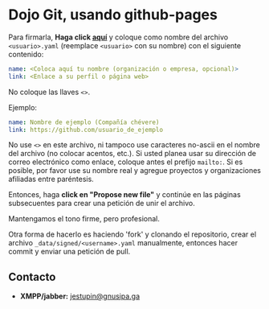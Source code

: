 # Dojo Git, usando github-pages

Para firmarla, **Haga click [aquí](https://github.com/astounds/astounds.github.io/new/main/_data/signed)** y coloque como nombre del archivo `<usuario>.yaml` (reemplace `<usuario>` con su nombre) con el siguiente contenido:

```yaml
name: <Coloca aquí tu nombre (organización o empresa, opcional)>
link: <Enlace a su perfil o página web>
```

No coloque las llaves `<>`.

Ejemplo:
```yaml
name: Nombre de ejemplo (Compañía chévere)
link: https://github.com/usuario_de_ejemplo
```

No use `<>` en este archivo, ni tampoco use caracteres no-ascii en el nombre del archivo (no colocar acentos, etc.).
Si usted planea usar su dirección de correo electrónico como enlace, coloque antes el prefijo `mailto:`.
Si es posible, por favor use su nombre real y agregue proyectos y organizaciones afiliadas entre paréntesis.

Entonces, haga **click en "Propose new file"** y continúe en las páginas subsecuentes para crear una petición de unir el archivo.

Mantengamos el tono firme, pero profesional.

Otra forma de hacerlo es haciendo 'fork' y clonando el repositorio, crear el archivo `_data/signed/<username>.yaml` manualmente, entonces hacer commit y enviar una petición de pull.

## Contacto

- **XMPP/jabber:** [jestupin@gnusipa.ga](xmpp:jestupin@gnusipa.ga)
